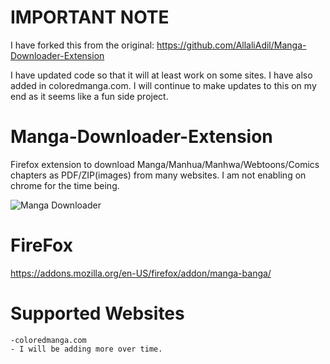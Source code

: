 # IMPORTANT NOTE
I have forked this from the original: https://github.com/AllaliAdil/Manga-Downloader-Extension

I have updated code so that it will at least work on some sites. I have also added in coloredmanga.com. I will continue to make updates to this on my end as it seems like a fun side project.

# Manga-Downloader-Extension
Firefox extension to download Manga/Manhua/Manhwa/Webtoons/Comics chapters as PDF/ZIP(images) from many websites. I am not enabling on chrome for the time being.

<img src="https://lh3.googleusercontent.com/Xd9OW_viKyKMmdcPlqqHllkhGpCQmK-_xPuRKolVOJ5DnPjhgp3RDYKmqYe70bTTp8-IjC0-zw=w128-h128-e365-rj-sc0x00ffffff" alt="Manga Downloader">

# FireFox
https://addons.mozilla.org/en-US/firefox/addon/manga-banga/

# Supported Websites
    -coloredmanga.com
    - I will be adding more over time.
